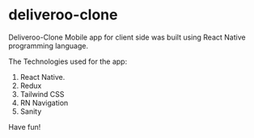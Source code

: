 # deliveroo-clone

Deliveroo-Clone Mobile app for client side was built using React Native programming language. 

The Technologies used for the app:
1. React Native.
2. Redux
3. Tailwind CSS
4. RN Navigation
5. Sanity

Have fun!
